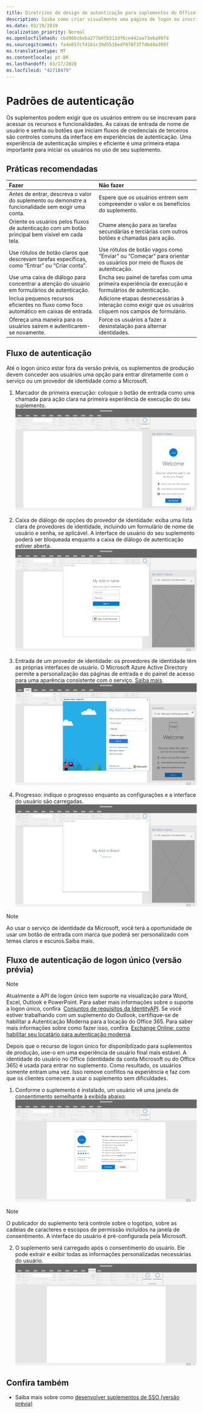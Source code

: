 ```yaml
---
title: Diretrizes de design de autenticação para suplementos do Office
description: Saiba como criar visualmente uma página de logon ou inscrição em um suplemento do Office.
ms.date: 03/19/2019
localization_priority: Normal
ms.openlocfilehash: cbd90bc6eba277b0fb313df6ce442aa73e8a997d
ms.sourcegitcommit: fa4e81fcf41b1c39d5516edf078f3ffdbd4a3997
ms.translationtype: MT
ms.contentlocale: pt-BR
ms.lasthandoff: 03/17/2020
ms.locfileid: "42718479"
---
```

# <a name="authentication-patterns"></a>Padrões de autenticação

Os suplementos podem exigir que os usuários entrem ou se inscrevam para acessar os recursos e funcionalidades. As caixas de entrada de nome de usuário e senha ou botões que iniciam fluxos de credenciais de terceiros são controles comuns da interface em experiências de autenticação. Uma experiência de autenticação simples e eficiente é uma primeira etapa importante para iniciar os usuários no uso de seu suplemento.

## <a name="best-practices"></a>Práticas recomendadas

|Fazer|Não fazer|
|:----|:----|
|Antes de entrar, descreva o valor do suplemento ou demonstre a funcionalidade sem exigir uma conta. |Espere que os usuários entrem sem compreender o valor e os benefícios do suplemento.|
|Oriente os usuários pelos fluxos de autenticação com um botão principal bem visível em cada tela. |Chame atenção para as tarefas secundárias e terciárias com outros botões e chamadas para ação.|
|Use rótulos de botão claros que descrevam tarefas específicas, como “Entrar” ou “Criar conta”.   |Use rótulos de botão vagos como “Enviar” ou “Começar” para orientar os usuários por meio de fluxos de autenticação.|
|Use uma caixa de diálogo para concentrar a atenção do usuário em formulários de autenticação.    |Encha seu painel de tarefas com uma primeira experiência de execução e formulários de autenticação.|
|Inclua pequenos recursos eficientes no fluxo como foco automático em caixas de entrada. |Adicione etapas desnecessárias à interação como exigir que os usuários cliquem nos campos de formulário.|
|Ofereça uma maneira para os usuários saírem e autenticarem-se novamente.    |Force os usuários a fazer a desinstalação para alternar identidades.|

## <a name="authentication-flow"></a>Fluxo de autenticação

Até o logon único estar fora da versão prévia, os suplementos de produção devem conceder aos usuários uma opção para entrar diretamente com o serviço ou um provedor de identidade como a Microsoft.

1. Marcador de primeira execução: coloque o botão de entrada como uma chamada para ação clara na primeira experiência de execução do seu suplemento.
![Captura de tela de um painel de tarefas do suplemento em um aplicativo do Office](../images/add-in-fre-value-placemat.png)

2. Caixa de diálogo de opções do provedor de identidade: exiba uma lista clara de provedores de identidade, incluindo um formulário de nome de usuário e senha, se aplicável. A interface de usuário do seu suplemento poderá ser bloqueada enquanto a caixa de diálogo de autenticação estiver aberta.
![Captura de tela da caixa de diálogo Opções do Provedor de Identidade em um aplicativo do Office](../images/add-in-auth-choices-dialog.png)



3. Entrada de um provedor de identidade: os provedores de identidade têm as próprias interfaces de usuário. O Microsoft Azure Active Directory permite a personalização das páginas de entrada e do painel de acesso para uma aparência consistente com o serviço. [Saiba mais](/azure/active-directory/fundamentals/customize-branding).
![Captura de tela da caixa de diálogo Entrar no provedor de identidade em um aplicativo do Office](../images/add-in-auth-identity-sign-in.png)

4. Progresso: indique o progresso enquanto as configurações e a interface do usuário são carregadas.
![Captura de tela de uma caixa de diálogo que mostra um indicador de progresso em um aplicativo do Office](../images/add-in-auth-modal-interstitial.png)

> [!NOTE] 
> Ao usar o serviço de identidade da Microsoft, você terá a oportunidade de usar um botão de entrada com marca que poderá ser personalizado com temas claros e escuros.Saiba mais.

## <a name="single-sign-on-authentication-flow-preview"></a>Fluxo de autenticação de logon único (versão prévia)

> [!NOTE]
> Atualmente a API de logon único tem suporte na visualização para Word, Excel, Outlook e PowerPoint. Para saber mais informações sobre o suporte a logon único, confira  [Conjuntos de requisitos da IdentityAPI](../reference/requirement-sets/identity-api-requirement-sets.md). Se você estiver trabalhando com um suplemento do Outlook, certifique-se de habilitar a Autenticação Moderna para a locação do Office 365. Para saber mais informações sobre como fazer isso, confira  [Exchange Online: como habilitar seu locatário para autenticação moderna](https://social.technet.microsoft.com/wiki/contents/articles/32711.exchange-online-how-to-enable-your-tenant-for-modern-authentication.aspx).

Depois que o recurso de logon único for disponibilizado para suplementos de produção, use-o em uma experiência de usuário final mais estável. A identidade do usuário no Office (identidade da conta Microsoft ou do Office 365) é usada para entrar no suplemento. Como resultado, os usuários somente entram uma vez. Isso remove conflitos na experiência e faz com que os clientes comecem a usar o suplemento sem dificuldades.

1. Conforme o suplemento é instalado, um usuário vê uma janela de consentimento semelhante à exibida abaixo: ![Captura de tela da janela de consentimento em um aplicativo do Office enquanto um suplemento é instalado](../images/add-in-auth-SSO-consent-dialog.png)
> [!NOTE]
> O publicador do suplemento terá controle sobre o logotipo, sobre as cadeias de caracteres e escopos de permissão incluídos na janela de consentimento. A interface do usuário é pré-configurada pela Microsoft.

2. O suplemento será carregado após o consentimento do usuário. Ele pode extrair e exibir todas as informações personalizadas necessárias do usuário.
![Captura de tela de um aplicativo do Office com os botões de suplemento exibidos na faixa de opções](../images/add-in-ribbon.png)

## <a name="see-also"></a>Confira também

- Saiba mais sobre como [desenvolver suplementos de SSO (versão prévia)](../develop/sso-in-office-add-ins.md)
